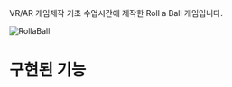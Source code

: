 VR/AR 게임제작 기초 수업시간에 제작한 Roll a Ball 게임입니다. <br/>

![RollaBall](https://github.com/J-WooHyeok/Unity_Roll-a-Ball/assets/114277865/940d1178-4b22-41c1-bfc3-bfe8a63b630a)


# 구현된 기능 <br/>
